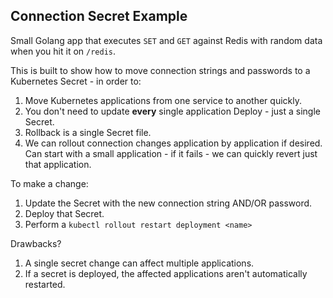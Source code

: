 ## Connection Secret Example

Small Golang app that executes `SET` and `GET` against Redis with random data when you hit it on `/redis`.

This is built to show how to move connection strings and passwords to a Kubernetes Secret - in order to:

1. Move Kubernetes applications from one service to another quickly.
2. You don't need to update **every** single application Deploy - just a single Secret.
3. Rollback is a single Secret file.
4. We can rollout connection changes application by application if desired. Can start with a small application - if it fails - we can quickly revert just that application.

To make a change:

1. Update the Secret with the new connection string AND/OR password.
2. Deploy that Secret.
3. Perform a `kubectl rollout restart deployment <name>`

Drawbacks?

1. A single secret change can affect multiple applications.
2. If a secret is deployed, the affected applications aren't automatically restarted.